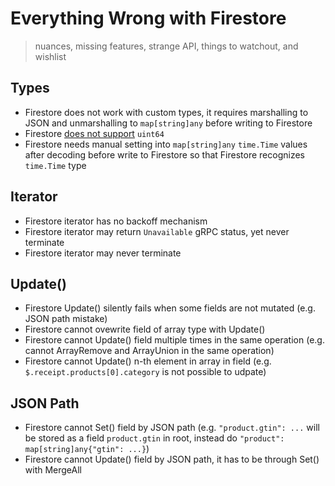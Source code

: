 # Everything Wrong with Firestore

> nuances, missing features, strange API, things to watchout, and wishlist

## Types

- Firestore does not work with custom types, it requires marshalling to JSON and unmarshalling to `map[string]any` before writing to Firestore
- Firestore [does not support](https://cloud.google.com/go/docs/reference/cloud.google.com/go/firestore/latest#cloud_google_com_go_firestore_DocumentRef_Create) `uint64`
- Firestore needs manual setting into `map[string]any` `time.Time` values after decoding before write to Firestore so that Firestore recognizes `time.Time` type

## Iterator

- Firestore iterator has no backoff mechanism
- Firestore iterator may return `Unavailable` gRPC status, yet never terminate
- Firestore iterator may never terminate

## Update()

- Firestore Update() silently fails when some fields are not mutated (e.g. JSON path mistake)
- Firestore cannot ovewrite field of array type with Update()
- Firestore cannot Update() field multiple times in the same operation (e.g. cannot ArrayRemove and ArrayUnion in the same operation)
- Firestore cannot Update() n-th element in array in field (e.g. `$.receipt.products[0].category` is not possible to udpate)

## JSON Path

- Firestore cannot Set() field by JSON path (e.g. `"product.gtin": ...` will be stored as a field `product.gtin` in root, instead do `"product": map[string]any{"gtin": ...}`)
- Firestore cannot Update() field by JSON path, it has to be through Set() with MergeAll
